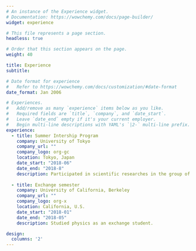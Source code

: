 ```yaml
---
# An instance of the Experience widget.
# Documentation: https://wowchemy.com/docs/page-builder/
widget: experience

# This file represents a page section.
headless: true

# Order that this section appears on the page.
weight: 40

title: Experience
subtitle:

# Date format for experience
#   Refer to https://wowchemy.com/docs/customization/#date-format
date_format: Jan 2006

# Experiences.
#   Add/remove as many `experience` items below as you like.
#   Required fields are `title`, `company`, and `date_start`.
#   Leave `date_end` empty if it's your current employer.
#   Begin multi-line descriptions with YAML's `|2-` multi-line prefix.
experience:
  - title: Summer Intership Program
    company: University of Tokyo
    company_url: ""
    company_logo: org-gc
    location: Tokyo, Japan
    date_start: "2018-06"
    date_end: "2018-8"
    description: Participated in scientific researches in the group of Prof. Yu Chen.
        
  - title: Exchange semester
    company: University of California, Berkeley
    company_url: ""
    company_logo: org-x
    location: California, U.S.
    date_start: "2018-01"
    date_end: "2018-05"
    description: Studied physics as an exchange student.

design:
  columns: '2'
---
```

